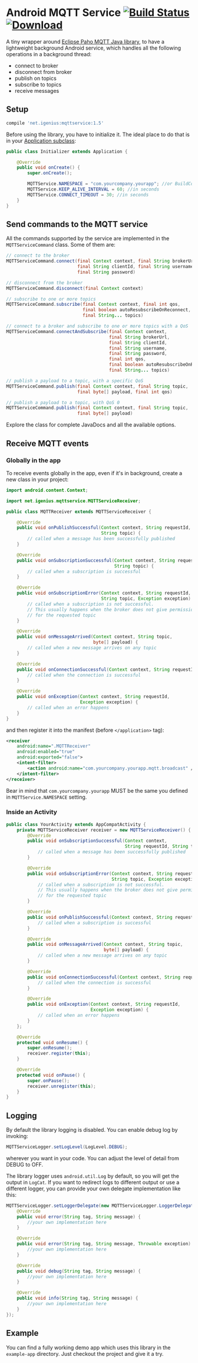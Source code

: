 # Android MQTT Service [![Build Status](https://travis-ci.org/iGenius-Srl/android-mqtt-service.svg?branch=master)](https://travis-ci.org/iGenius-Srl/android-mqtt-service) [![Download](https://api.bintray.com/packages/igenius-code/maven/android-mqtt-service/images/download.svg) ](https://bintray.com/igenius-code/maven/android-mqtt-service/_latestVersion)

A tiny wrapper around [Eclipse Paho MQTT Java library](https://github.com/iGenius-Srl/paho.mqtt.java), to have a lightweight background Android service, which handles all the following operations in a background thread:

* connect to broker
* disconnect from broker
* publish on topics
* subscribe to topics
* receive messages

## Setup
```groovy
compile 'net.igenius:mqttservice:1.5'
```

Before using the library, you have to initialize it. The ideal place to do that is in your [Application subclass](http://developer.android.com/reference/android/app/Application.html):
```java
public class Initializer extends Application {

    @Override
    public void onCreate() {
        super.onCreate();

        MQTTService.NAMESPACE = "com.yourcompany.yourapp"; //or BuildConfig.APPLICATION_ID;
        MQTTService.KEEP_ALIVE_INTERVAL = 60; //in seconds
        MQTTService.CONNECT_TIMEOUT = 30; //in seconds
    }
}
```

## Send commands to the MQTT service
All the commands supported by the service are implemented in the `MQTTServiceCommand` class. Some of them are:
```java
// connect to the broker
MQTTServiceCommand.connect(final Context context, final String brokerUrl,
                           final String clientId, final String username,
                           final String password)

// disconnect from the broker
MQTTServiceCommand.disconnect(final Context context)

// subscribe to one or more topics
MQTTServiceCommand.subscribe(final Context context, final int qos,
                             final boolean autoResubscribeOnReconnect,
                             final String... topics)

// connect to a broker and subscribe to one or more topics with a QoS
MQTTServiceCommand.connectAndSubscribe(final Context context,
                                       final String brokerUrl,
                                       final String clientId,
                                       final String username,
                                       final String password,
                                       final int qos,
                                       final boolean autoResubscribeOnReconnect,
                                       final String... topics)

// publish a payload to a topic, with a specific QoS
MQTTServiceCommand.publish(final Context context, final String topic,
                           final byte[] payload, final int qos)

// publish a payload to a topic, with QoS 0
MQTTServiceCommand.publish(final Context context, final String topic,
                           final byte[] payload)
```
Explore the class for complete JavaDocs and all the available options.

## Receive MQTT events
### Globally in the app
To receive events globally in the app, even if it's in background, create a new class in your project:
```java
import android.content.Context;

import net.igenius.mqttservice.MQTTServiceReceiver;

public class MQTTReceiver extends MQTTServiceReceiver {

    @Override
    public void onPublishSuccessful(Context context, String requestId,
                                    String topic) {
        // called when a message has been successfully published
    }

    @Override
    public void onSubscriptionSuccessful(Context context, String requestId,
                                         String topic) {
        // called when a subscription is successful
    }

    @Override
    public void onSubscriptionError(Context context, String requestId,
                                    String topic, Exception exception) {
        // called when a subscription is not successful.
        // This usually happens when the broker does not give permissions
        // for the requested topic
    }

    @Override
    public void onMessageArrived(Context context, String topic,
                                 byte[] payload) {
        // called when a new message arrives on any topic
    }

    @Override
    public void onConnectionSuccessful(Context context, String requestId) {
        // called when the connection is successful
    }

    @Override
    public void onException(Context context, String requestId,
                            Exception exception) {
        // called when an error happens
    }
}
```
and then register it into the manifest (before `</application>` tag):
```xml
<receiver
    android:name=".MQTTReceiver"
    android:enabled="true"
    android:exported="false">
    <intent-filter>
        <action android:name="com.yourcompany.yourapp.mqtt.broadcast" />
    </intent-filter>
</receiver>
```
Bear in mind that `com.yourcompany.yourapp` MUST be the same you defined in `MQTTService.NAMESPACE` setting.

### Inside an Activity
```java
public class YourActivity extends AppCompatActivity {
    private MQTTServiceReceiver receiver = new MQTTServiceReceiver() {
        @Override
        public void onSubscriptionSuccessful(Context context,
                                             String requestId, String topic) {
            // called when a message has been successfully published
        }

        @Override
        public void onSubscriptionError(Context context, String requestId,
                                        String topic, Exception exception) {
            // called when a subscription is not successful.
            // This usually happens when the broker does not give permissions
            // for the requested topic
        }

        @Override
        public void onPublishSuccessful(Context context, String requestId, String topic) {
            // called when a subscription is successful
        }

        @Override
        public void onMessageArrived(Context context, String topic,
                                     byte[] payload) {
            // called when a new message arrives on any topic
        }

        @Override
        public void onConnectionSuccessful(Context context, String requestId) {
            // called when the connection is successful
        }

        @Override
        public void onException(Context context, String requestId,
                                Exception exception) {
            // called when an error happens
        }
    };

    @Override
    protected void onResume() {
        super.onResume();
        receiver.register(this);
    }

    @Override
    protected void onPause() {
        super.onPause();
        receiver.unregister(this);
    }
}
```

## Logging
By default the library logging is disabled. You can enable debug log by invoking:
```java
MQTTServiceLogger.setLogLevel(LogLevel.DEBUG);
```
wherever you want in your code. You can adjust the level of detail from DEBUG to OFF.

The library logger uses `android.util.Log` by default, so you will get the output in `LogCat`. If you want to redirect logs to different output or use a different logger, you can provide your own delegate implementation like this:
```java
MQTTServiceLogger.setLoggerDelegate(new MQTTServiceLogger.LoggerDelegate() {
    @Override
    public void error(String tag, String message) {
        //your own implementation here
    }

    @Override
    public void error(String tag, String message, Throwable exception) {
        //your own implementation here
    }

    @Override
    public void debug(String tag, String message) {
        //your own implementation here
    }

    @Override
    public void info(String tag, String message) {
        //your own implementation here
    }
});
```

## Example
You can find a fully working demo app which uses this library in the `example-app` directory. Just checkout the project and give it a try.
